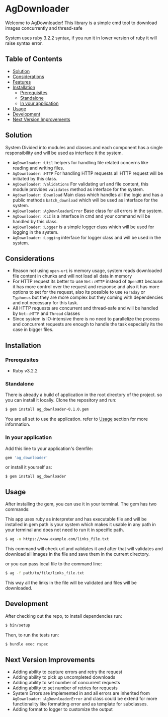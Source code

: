 # AgDownloader

Welcome to AgDownloader! This library is a simple cmd tool to download images concurrently and thread-safe

System uses ruby 3.2.2 syntax, if you run it in lower version of ruby it will raise syntax error.

## Table of Contents

  - [Solution](#solution)
  - [Considerations](#considerations)
  - [Features](#features)
  - [Installation](#installation)
    - [Prerequisites](#prerequisites)
    - [Standalone](#standalone)
    - [In your application](#in-your-application)
  - [Usage](#usage)
  - [Development](#development)
  - [Next Version Improvements](#next-version-improvements)
 

## Solution

System Divided into modules and classes and each component has a single responsibility and will be used as interface it the system.
- `AgDownloader::Util` helpers for handling file related concerns like reading and writing files.
- `AgDownloader::HTTP` For handling HTTP requests all HTTP request will be initiated by this class.
- `AgDownloader::Validations` For validating url and file content, this module provides `validates` method as interface for the system.
- `Agdownloader::Download` Main class which handles all the logic and has a public methods `batch_download` which will be used as interface for the system.
- `AgDownloader::AgDownloaderError` Base class for all errors in the system.
- `AgDownloader::CLI` is a interface in cmd and your command will be handled by this class.
- `AgDownloader::Logger` is a simple logger class which will be used for logging in the system.
- `AgDownloader::Logging` interface for logger class and will be used in the system.

## Considerations

- Reason not using `open-uri` is memory usage, system reads downloaded file content in chunks and will not load all data in memory
- For HTTP request its better to use `Net::HTTP` instead of `OpenURI` because it has more control over the request and response and also it has more options to set for the request, also its possible to use `Faraday` or `Typhoeus` but they are more complex but they coming with dependencies and not necessary for this task.
- All HTTP requests are concurrent and thread-safe and will be handled by `Net::HTTP` and `Thread` classes
- Since system is IO-intensive there is no need to parallelize the process and concurrent requests are enough to handle the task especially its the case in bigger files.

## Installation

### Prerequisites

- Ruby v3.2.2

### Standalone

There is already a build of application in the root directory of the project. so you can install it locally.
Clone the repository and run:

```bash
$ gem install ag_downloader-0.1.0.gem
```

You are all set to use the application. refer to [Usage](#usage) section for more information.

### In your application

Add this line to your application's Gemfile:

```ruby
gem 'ag_downloader'
```
or install it yourself as:

    $ gem install ag_downloader

## Usage

After installing the gem, you can use it in your terminal. The gem has two commands:

This app uses ruby as interpreter and has executable file and will be installed in gem path is your system
which makes it usable in any path in your terminal and does not need to run it in specific path.

```bash
$ ag -u https://www.example.com/links_file.txt
```
This command will check url and validates it and after that will validates and download all images in the file and save them in the current directory.

or you can pass local file to the command line:

```bash
$ ag -f path/to/file/links_file.txt
```

This way all the links in the file will be validated and files will be downloaded.

## Development

After checking out the repo, to install dependencies run:

```bash
$ bin/setup
```

Then, to run the tests run:

```bash
$ bundle exec rspec
```

## Next Version Improvements

- Adding ability to capture errors and retry the request
- Adding ability to pick up uncompleted downloads
- Adding ability to set number of concurrent requests
- Adding ability to set number of retries for requests
- System Errors are implemented in and all errors are inherited from `AgDownloader::AgDownloaderError` and class could be extend for more functionality like formatting error and as template for subclasses.
- Adding format to logger to customize the output
